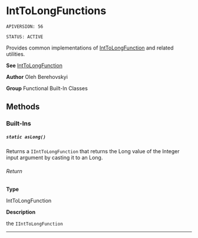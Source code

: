 # IntToLongFunctions

`APIVERSION: 56`

`STATUS: ACTIVE`

Provides common implementations of [IntToLongFunction](/docs/Functional-Abstract-Classes/IntToLongFunction.md) and related utilities.


**See** [IntToLongFunction](/docs/Functional-Abstract-Classes/IntToLongFunction.md)


**Author** Oleh Berehovskyi


**Group** Functional Built-In Classes

## Methods
### Built-Ins
##### `static asLong()`

Returns a `IIntToLongFunction` that returns the Long value of the Integer input argument by casting it to an Long.

###### Return

**Type**

IntToLongFunction

**Description**

the `IIntToLongFunction`

---
